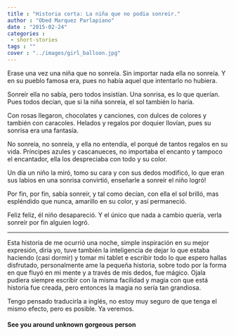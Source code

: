```yaml
---
title : "Historia corta: La niña que no podia sonreir."
author : "Obed Marquez Parlapiano"
date : "2015-02-24"
categories : 
 - short-stories
tags : ""
cover : "../images/girl_balloon.jpg"
---
```


Erase una vez una niña que no sonreía. Sin importar nada ella no sonreía. Y en su pueblo famosa era, pues no había aquel que intentarlo no hubiera.

Sonreír ella no sabía, pero todos insistían. Una sonrisa, es lo que querían. Pues todos decían, que si la niña sonreía, el sol también lo haría.

Con rosas llegaron, chocolates y canciones, con dulces de colores y también con caracoles. Helados y regalos por doquier llovían, pues su sonrisa era una fantasía.

No sonreía, no sonreía, y ella no entendía, el porqué de tantos regalos en su vida. Príncipes azules y cascanueces, no importaba el encanto y tampoco el encantador, ella los despreciaba con todo y su color.

Un día un niño la miró, tomo su cara y con sus dedos modificó, lo que eran sus labios en una sonrisa convirtió, enseñarle a sonreír el niño logró!

Por fin, por fin, sabía sonreír, y tal como decían, con ella el sol brilló, mas espléndido que nunca, amarillo en su color, y así permaneció.

Feliz feliz, él niño desapareció. Y el único que nada a cambio quería, verla sonreír por fin alguien logró.

* * *

Esta historia de me ocurrió una noche, simple inspiración en su mejor expresión, diría yo, tuve también la inteligencia de dejar lo que estaba haciendo (casi dormir) y tomar mi tablet e escribir todo lo que espero hallas disfrutado, personalmente ame la pequeña historia, sobre todo por la forma en que fluyó en mi mente y a través de mis dedos, fue mágico. Ojala pudiera siempre escribir con la misma facilidad y magia con que está historia fue creada, pero entonces la magia no sería tan grandiosa.

Tengo pensado traducirla a inglés, no estoy muy seguro de que tenga el mismo efecto, pero es posible. Ya veremos.

#### See you around unknown gorgeous person
